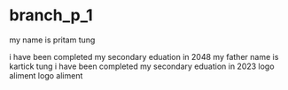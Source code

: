 # branch_p_1
my name is pritam tung 

i have been completed my secondary eduation in 2048
my father name is kartick tung
i have been completed my secondary eduation in 2023
logo aliment
logo aliment
